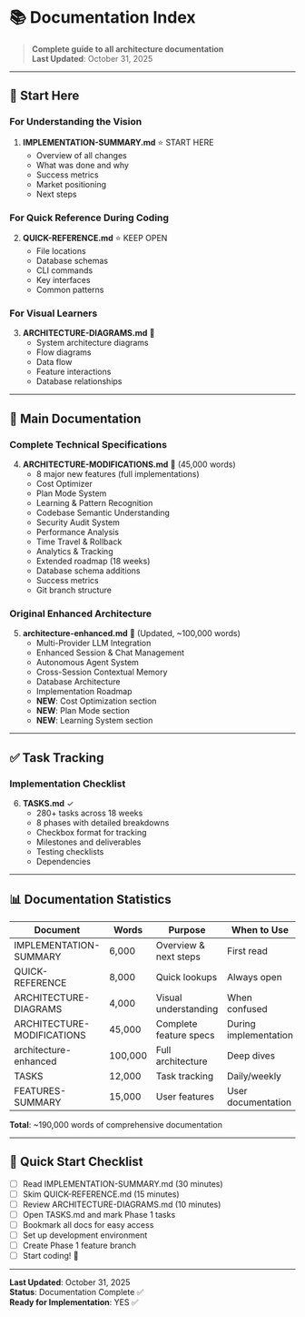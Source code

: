 # 📚 Documentation Index

> **Complete guide to all architecture documentation**  
> **Last Updated**: October 31, 2025

---

## 🎯 Start Here

### For Understanding the Vision

1. **IMPLEMENTATION-SUMMARY.md** ⭐ START HERE
   - Overview of all changes
   - What was done and why
   - Success metrics
   - Market positioning
   - Next steps

### For Quick Reference During Coding

2. **QUICK-REFERENCE.md** ⭐ KEEP OPEN
   - File locations
   - Database schemas
   - CLI commands
   - Key interfaces
   - Common patterns

### For Visual Learners

3. **ARCHITECTURE-DIAGRAMS.md** 🎨
   - System architecture diagrams
   - Flow diagrams
   - Data flow
   - Feature interactions
   - Database relationships

---

## 📖 Main Documentation

### Complete Technical Specifications

4. **ARCHITECTURE-MODIFICATIONS.md** 📘 (45,000 words)
   - 8 major new features (full implementations)
   - Cost Optimizer
   - Plan Mode System
   - Learning & Pattern Recognition
   - Codebase Semantic Understanding
   - Security Audit System
   - Performance Analysis
   - Time Travel & Rollback
   - Analytics & Tracking
   - Extended roadmap (18 weeks)
   - Database schema additions
   - Success metrics
   - Git branch structure

### Original Enhanced Architecture

5. **architecture-enhanced.md** 📗 (Updated, ~100,000 words)
   - Multi-Provider LLM Integration
   - Enhanced Session & Chat Management
   - Autonomous Agent System
   - Cross-Session Contextual Memory
   - Database Architecture
   - Implementation Roadmap
   - **NEW**: Cost Optimization section
   - **NEW**: Plan Mode section
   - **NEW**: Learning System section

---

## ✅ Task Tracking

### Implementation Checklist

6. **TASKS.md** ✓
   - 280+ tasks across 18 weeks
   - 8 phases with detailed breakdowns
   - Checkbox format for tracking
   - Milestones and deliverables
   - Testing checklists
   - Dependencies

---

## 📊 Documentation Statistics

| Document                   | Words   | Purpose                | When to Use           |
| -------------------------- | ------- | ---------------------- | --------------------- |
| IMPLEMENTATION-SUMMARY     | 6,000   | Overview & next steps  | First read            |
| QUICK-REFERENCE            | 8,000   | Quick lookups          | Always open           |
| ARCHITECTURE-DIAGRAMS      | 4,000   | Visual understanding   | When confused         |
| ARCHITECTURE-MODIFICATIONS | 45,000  | Complete feature specs | During implementation |
| architecture-enhanced      | 100,000 | Full architecture      | Deep dives            |
| TASKS                      | 12,000  | Task tracking          | Daily/weekly          |
| FEATURES-SUMMARY           | 15,000  | User features          | User documentation    |

**Total**: ~190,000 words of comprehensive documentation

---

## 🚀 Quick Start Checklist

- [ ] Read IMPLEMENTATION-SUMMARY.md (30 minutes)
- [ ] Skim QUICK-REFERENCE.md (15 minutes)
- [ ] Review ARCHITECTURE-DIAGRAMS.md (10 minutes)
- [ ] Open TASKS.md and mark Phase 1 tasks
- [ ] Bookmark all docs for easy access
- [ ] Set up development environment
- [ ] Create Phase 1 feature branch
- [ ] Start coding! 🎉

---

**Last Updated**: October 31, 2025  
**Status**: Documentation Complete ✅  
**Ready for Implementation**: YES ✅
